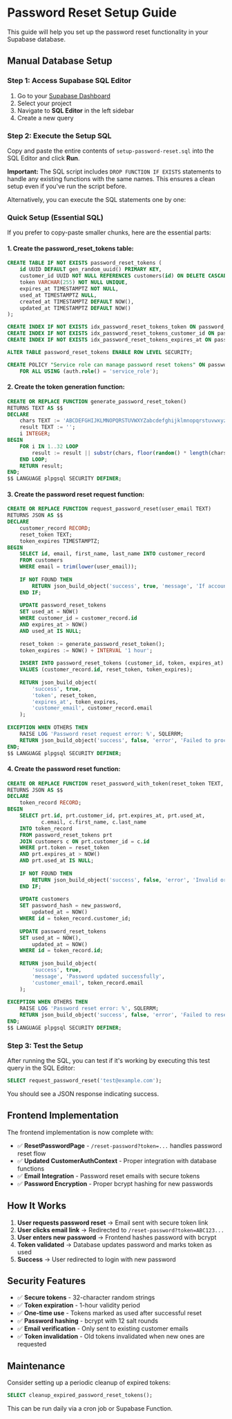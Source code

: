 # Password Reset Setup Guide

This guide will help you set up the password reset functionality in your Supabase database.

## Manual Database Setup

### Step 1: Access Supabase SQL Editor

1. Go to your [Supabase Dashboard](https://app.supabase.com)
2. Select your project
3. Navigate to **SQL Editor** in the left sidebar
4. Create a new query

### Step 2: Execute the Setup SQL

Copy and paste the entire contents of `setup-password-reset.sql` into the SQL Editor and click **Run**.

**Important:** The SQL script includes `DROP FUNCTION IF EXISTS` statements to handle any existing functions with the same names. This ensures a clean setup even if you've run the script before.

Alternatively, you can execute the SQL statements one by one:

### Quick Setup (Essential SQL)

If you prefer to copy-paste smaller chunks, here are the essential parts:

#### 1. Create the password_reset_tokens table:
```sql
CREATE TABLE IF NOT EXISTS password_reset_tokens (
    id UUID DEFAULT gen_random_uuid() PRIMARY KEY,
    customer_id UUID NOT NULL REFERENCES customers(id) ON DELETE CASCADE,
    token VARCHAR(255) NOT NULL UNIQUE,
    expires_at TIMESTAMPTZ NOT NULL,
    used_at TIMESTAMPTZ NULL,
    created_at TIMESTAMPTZ DEFAULT NOW(),
    updated_at TIMESTAMPTZ DEFAULT NOW()
);

CREATE INDEX IF NOT EXISTS idx_password_reset_tokens_token ON password_reset_tokens(token);
CREATE INDEX IF NOT EXISTS idx_password_reset_tokens_customer_id ON password_reset_tokens(customer_id);
CREATE INDEX IF NOT EXISTS idx_password_reset_tokens_expires_at ON password_reset_tokens(expires_at);

ALTER TABLE password_reset_tokens ENABLE ROW LEVEL SECURITY;

CREATE POLICY "Service role can manage password reset tokens" ON password_reset_tokens
    FOR ALL USING (auth.role() = 'service_role');
```

#### 2. Create the token generation function:
```sql
CREATE OR REPLACE FUNCTION generate_password_reset_token() 
RETURNS TEXT AS $$
DECLARE
    chars TEXT := 'ABCDEFGHIJKLMNOPQRSTUVWXYZabcdefghijklmnopqrstuvwxyz0123456789';
    result TEXT := '';
    i INTEGER;
BEGIN
    FOR i IN 1..32 LOOP
        result := result || substr(chars, floor(random() * length(chars) + 1)::integer, 1);
    END LOOP;
    RETURN result;
END;
$$ LANGUAGE plpgsql SECURITY DEFINER;
```

#### 3. Create the password reset request function:
```sql
CREATE OR REPLACE FUNCTION request_password_reset(user_email TEXT)
RETURNS JSON AS $$
DECLARE
    customer_record RECORD;
    reset_token TEXT;
    token_expires TIMESTAMPTZ;
BEGIN
    SELECT id, email, first_name, last_name INTO customer_record
    FROM customers
    WHERE email = trim(lower(user_email));
    
    IF NOT FOUND THEN
        RETURN json_build_object('success', true, 'message', 'If account exists, reset email will be sent');
    END IF;
    
    UPDATE password_reset_tokens 
    SET used_at = NOW()
    WHERE customer_id = customer_record.id 
    AND expires_at > NOW() 
    AND used_at IS NULL;
    
    reset_token := generate_password_reset_token();
    token_expires := NOW() + INTERVAL '1 hour';
    
    INSERT INTO password_reset_tokens (customer_id, token, expires_at)
    VALUES (customer_record.id, reset_token, token_expires);
    
    RETURN json_build_object(
        'success', true,
        'token', reset_token,
        'expires_at', token_expires,
        'customer_email', customer_record.email
    );
    
EXCEPTION WHEN OTHERS THEN
    RAISE LOG 'Password reset request error: %', SQLERRM;
    RETURN json_build_object('success', false, 'error', 'Failed to process password reset request');
END;
$$ LANGUAGE plpgsql SECURITY DEFINER;
```

#### 4. Create the password reset function:
```sql
CREATE OR REPLACE FUNCTION reset_password_with_token(reset_token TEXT, new_password TEXT)
RETURNS JSON AS $$
DECLARE
    token_record RECORD;
BEGIN
    SELECT prt.id, prt.customer_id, prt.expires_at, prt.used_at,
           c.email, c.first_name, c.last_name
    INTO token_record
    FROM password_reset_tokens prt
    JOIN customers c ON prt.customer_id = c.id
    WHERE prt.token = reset_token
    AND prt.expires_at > NOW()
    AND prt.used_at IS NULL;
    
    IF NOT FOUND THEN
        RETURN json_build_object('success', false, 'error', 'Invalid or expired reset token');
    END IF;
    
    UPDATE customers 
    SET password_hash = new_password,
        updated_at = NOW()
    WHERE id = token_record.customer_id;
    
    UPDATE password_reset_tokens 
    SET used_at = NOW(),
        updated_at = NOW()
    WHERE id = token_record.id;
    
    RETURN json_build_object(
        'success', true,
        'message', 'Password updated successfully',
        'customer_email', token_record.email
    );
    
EXCEPTION WHEN OTHERS THEN
    RAISE LOG 'Password reset error: %', SQLERRM;
    RETURN json_build_object('success', false, 'error', 'Failed to reset password');
END;
$$ LANGUAGE plpgsql SECURITY DEFINER;
```

### Step 3: Test the Setup

After running the SQL, you can test if it's working by executing this test query in the SQL Editor:

```sql
SELECT request_password_reset('test@example.com');
```

You should see a JSON response indicating success.

## Frontend Implementation

The frontend implementation is now complete with:

- ✅ **ResetPasswordPage** - `/reset-password?token=...` handles password reset flow
- ✅ **Updated CustomerAuthContext** - Proper integration with database functions
- ✅ **Email Integration** - Password reset emails with secure tokens
- ✅ **Password Encryption** - Proper bcrypt hashing for new passwords

## How It Works

1. **User requests password reset** → Email sent with secure token link
2. **User clicks email link** → Redirected to `/reset-password?token=ABC123...`
3. **User enters new password** → Frontend hashes password with bcrypt
4. **Token validated** → Database updates password and marks token as used
5. **Success** → User redirected to login with new password

## Security Features

- ✅ **Secure tokens** - 32-character random strings
- ✅ **Token expiration** - 1-hour validity period
- ✅ **One-time use** - Tokens marked as used after successful reset
- ✅ **Password hashing** - bcrypt with 12 salt rounds
- ✅ **Email verification** - Only sent to existing customer emails
- ✅ **Token invalidation** - Old tokens invalidated when new ones are requested

## Maintenance

Consider setting up a periodic cleanup of expired tokens:

```sql
SELECT cleanup_expired_password_reset_tokens();
```

This can be run daily via a cron job or Supabase Function.